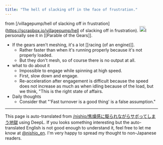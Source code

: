 ```yaml
---
title: "The hell of slacking off in the face of frustration."
---
```


from [/villagepump/hell of slacking off in frustration](https://scrapbox.io/villagepump/hell of slacking off in frustration).
<img src='https://scrapbox.io/api/pages/villagepump/nishio/icon' alt='/villagepump/nishio.icon' height="19.5"/>I personally see it in [[Parable of the Gears]].
- If the gears aren't meshing, it's a lot [[racing (of an engine)]].
    - Rather faster than when it's running properly because it's not properly loaded.
    - But they don't mesh, so of course there is no output at all.
- what to do about it
    - Impossible to engage while spinning at high speed.
    - First, slow down and engage.
    - Re-acceleration after engagement is difficult because the speed does not increase as much as when idling because of the load, but we think, "This is the right state of affairs.
- Daily thoughts
    - Consider that "'Fast turnover is a good thing' is a false assumption."

---
This page is auto-translated from [/nishio/焦燥感に駆られながらサボってしまう地獄](https://scrapbox.io/nishio/焦燥感に駆られながらサボってしまう地獄) using DeepL. If you looks something interesting but the auto-translated English is not good enough to understand it, feel free to let me know at [@nishio_en](https://twitter.com/nishio_en). I'm very happy to spread my thought to non-Japanese readers.